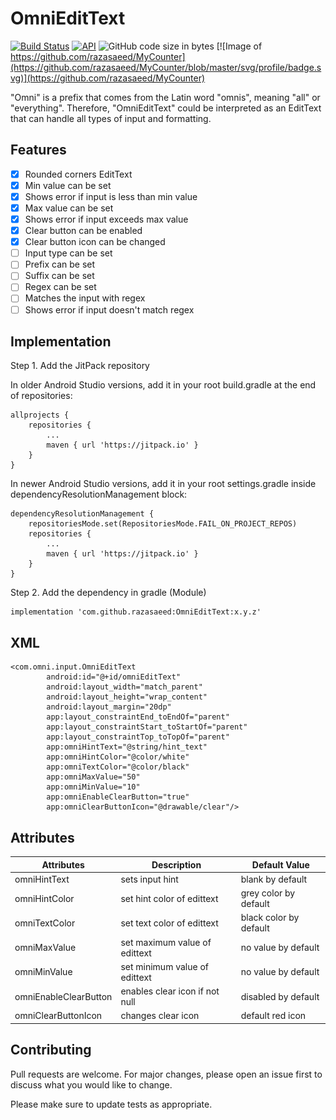# OmniEditText
[![Build Status](https://img.shields.io/badge/build-passing-brightgreen)](https://travis-ci.org/razasaeed/OmniEditText)
[![API](https://img.shields.io/badge/API-24%2B-brightgreen.svg?style=flat)](https://android-arsenal.com/api?level=24) ![GitHub code size in bytes](https://img.shields.io/github/languages/code-size/razasaeed/OmniEditText) [![Image of https://github.com/razasaeed/MyCounter](https://github.com/razasaeed/MyCounter/blob/master/svg/profile/badge.svg)](https://github.com/razasaeed/MyCounter)

"Omni" is a prefix that comes from the Latin word "omnis", meaning "all" or "everything". Therefore, "OmniEditText" could be interpreted as an EditText that can handle all types of input and formatting.

## Features
- [x] Rounded corners EditText
- [x] Min value can be set
- [x] Shows error if input is less than min value
- [x] Max value can be set
- [x] Shows error if input exceeds max value
- [x] Clear button can be enabled
- [x] Clear button icon can be changed
- [ ] Input type can be set
- [ ] Prefix can be set
- [ ] Suffix can be set
- [ ] Regex can be set
- [ ] Matches the input with regex
- [ ] Shows error if input doesn't match regex

## Implementation

Step 1. Add the JitPack repository

In older Android Studio versions, add it in your root build.gradle at the end of repositories:
```
allprojects {
    repositories {
        ...
        maven { url 'https://jitpack.io' }
    }
}
```

In newer Android Studio versions, add it in your root settings.gradle inside dependencyResolutionManagement block:
```
dependencyResolutionManagement {
    repositoriesMode.set(RepositoriesMode.FAIL_ON_PROJECT_REPOS)
    repositories {
        ...
        maven { url 'https://jitpack.io' }
    }
}
```

Step 2. Add the dependency in gradle (Module)
```
implementation 'com.github.razasaeed:OmniEditText:x.y.z'
```

## XML
```
<com.omni.input.OmniEditText
        android:id="@+id/omniEditText"
        android:layout_width="match_parent"
        android:layout_height="wrap_content"
        android:layout_margin="20dp"
        app:layout_constraintEnd_toEndOf="parent"
        app:layout_constraintStart_toStartOf="parent"
        app:layout_constraintTop_toTopOf="parent"
        app:omniHintText="@string/hint_text"
        app:omniHintColor="@color/white"
        app:omniTextColor="@color/black"
        app:omniMaxValue="50"
        app:omniMinValue="10"
        app:omniEnableClearButton="true"
        app:omniClearButtonIcon="@drawable/clear"/>
```

## Attributes

 |        Attributes               |            Description            |         Default Value         |
 | ------------------------------- | -------------------------------   | --------------------------    |
 | omniHintText                    | sets input hint                   |  blank by default             |
 | omniHintColor                   | set hint color of edittext        |  grey color by default        |
 | omniTextColor                   | set text color of edittext        |  black color by default       |
 | omniMaxValue                    | set maximum value of edittext     |  no value by default          |
 | omniMinValue                    | set minimum value of edittext     |  no value by default          |
 | omniEnableClearButton           | enables clear icon if not null    |  disabled by default          |
 | omniClearButtonIcon             | changes clear icon                |  default red icon             |

 
## Contributing

Pull requests are welcome. For major changes, please open an issue first
to discuss what you would like to change.

Please make sure to update tests as appropriate.
